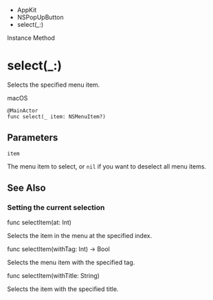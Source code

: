 

- AppKit
- NSPopUpButton
-  select(\_:) 

Instance Method

# select(\_:)

Selects the specified menu item.

macOS

``` source
@MainActor
func select(_ item: NSMenuItem?)
```

## Parameters 

`item`  

The menu item to select, or `nil` if you want to deselect all menu items.

## See Also

### Setting the current selection

func selectItem(at: Int)

Selects the item in the menu at the specified index.

func selectItem(withTag: Int) -> Bool

Selects the menu item with the specified tag.

func selectItem(withTitle: String)

Selects the item with the specified title.

